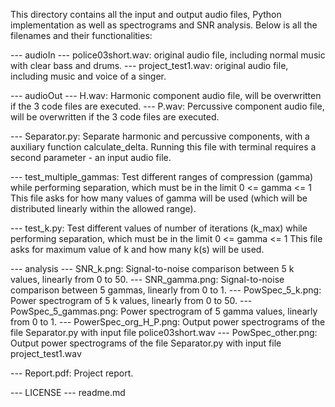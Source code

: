 This directory contains all the input and output audio files, Python implementation as well as spectrograms and SNR analysis.
Below is all the filenames and their functionalities:

  --- audioIn
      --- police03short.wav:        original audio file, including normal music with clear bass and drums.
      --- project_test1.wav:        original audio file, including music and voice of a singer.
      
  --- audioOut
      --- H.wav:                    Harmonic component audio file, will be overwritten if the 3 code files are executed.
      --- P.wav:                    Percussive component audio file, will be overwritten if the 3 code files are executed.
  
  --- Separator.py:                 Separate harmonic and percussive components, with a auxiliary function calculate_delta.
                                    Running this file with terminal requires a second parameter - an input audio file.
  								
  --- test_multiple_gammas:         Test different ranges of compression (gamma) while performing separation, which must be in the limit 0 <= gamma <= 1
                                    This file asks for how many values of gamma will be used (which will be distributed linearly within the allowed range).
  								
  --- test_k.py:                    Test different values of number of iterations (k_max) while performing separation, which must be in the limit 0 <= gamma <= 1
                                    This file asks for maximum value of k and how many k(s) will be used.

  --- analysis
      --- SNR_k.png:                Signal-to-noise comparison between 5 k values, linearly from 0 to 50.
      --- SNR_gamma.png:            Signal-to-noise comparison between 5 gammas, linearly from 0 to 1.
      --- PowSpec_5_k.png: 	        Power spectrogram of 5 k values, linearly from 0 to 50.
      --- PowSpec_5_gammas.png:     Power spectrogram of 5 gamma values, linearly from 0 to 1.
      --- PowerSpec_org_H_P.png:    Output power spectrograms of the file Separator.py with input file police03short.wav
      --- PowSpec_other.png:        Output power spectrograms of the file Separator.py with input file project_test1.wav
  
  --- Report.pdf:                   Project report.
  
  --- LICENSE
  --- readme.md